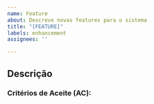 ```yaml
---
name: Feature
about: Descreve novas features para o sistema
title: "[FEATURE]"
labels: enhancement
assignees: ''

---
```


## Descrição
<!-- Descrição da feature -->

### Critérios de Aceite (AC):
<!-- Critérios de aceite da feature -->
<!-- - [ ] Example -->
